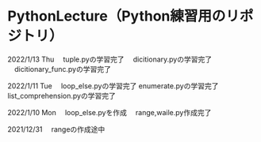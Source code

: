 # PythonLecture（Python練習用のリポジトリ）
2022/1/13 Thu
　tuple.pyの学習完了
　dicitionary.pyの学習完了
　dicitionary_func.pyの学習完了

2022/1/11 Tue
　loop_else.pyの学習完了
  enumerate.pyの学習完了
  list_comprehension.pyの学習完了

2022/1/10 Mon
　loop_else.pyを作成
　range,waile.py作成完了

2021/12/31
　rangeの作成途中


